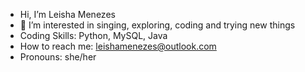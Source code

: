 - Hi, I’m Leisha Menezes
- 👀 I’m interested in singing, exploring, coding and trying new things
- Coding Skills: Python, MySQL, Java
- How to reach me: leishamenezes@outlook.com
- Pronouns: she/her


<!---
leishamenezes/leishamenezes is a ✨ special ✨ repository because its `README.md` (this file) appears on your GitHub profile.
You can click the Preview link to take a look at your changes.
--->
